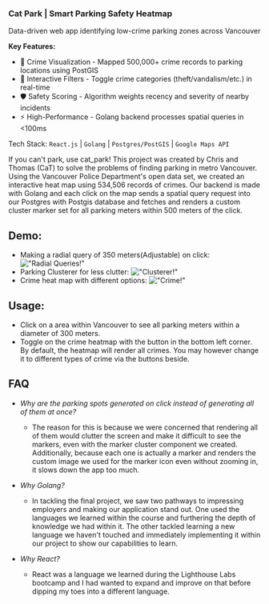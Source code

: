 ### Cat Park | Smart Parking Safety Heatmap

Data-driven web app identifying low-crime parking zones across Vancouver

**Key Features:**  
- 📍 Crime Visualization - Mapped 500,000+ crime records to parking locations using PostGIS
- 🚗 Interactive Filters - Toggle crime categories (theft/vandalism/etc.) in real-time
- 🛡️ Safety Scoring - Algorithm weights recency and severity of nearby incidents
- ⚡ High-Performance - Golang backend processes spatial queries in <100ms

Tech Stack:
`React.js` | `Golang` | `Postgres/PostGIS` | `Google Maps API`

If you can't park, use cat_park! This project was created by Chris and Thomas (CaT) to solve the problems of finding parking in metro Vancouver.         Using the Vancouver Police Department's open data set, we created an
        interactive heat map using 534,506 records of crimes. Our backend is
        made with Golang and each click on the map sends a spatial query request
        into our Postgres with Postgis database and fetches and renders a custom
        cluster marker set for all parking meters within 500 meters of the
        click.

## Demo:

- Making a radial query of 350 meters(Adjustable) on click:
  !["Radial Queries!"](https://github.com/ChrisnNg/cat_park/blob/master/client/public/gifs/RadialQuery.gif?raw=true)
- Parking Clusterer for less clutter:
  !["Clusterer!"](https://github.com/ChrisnNg/cat_park/blob/master/client/public/gifs/ParkingClusterer.gif?raw=true)
- Crime heat map with different options:
  !["Crime!"](https://github.com/ChrisnNg/cat_park/blob/master/client/public/gifs/CrimeHeatMap.gif?raw=true)

## Usage:

- Click on a area within Vancouver to see all parking meters within a diameter of 300 meters.
- Toggle on the crime heatmap with the button in the bottom left corner. By default, the heatmap will render all crimes. You may however change it to different types of crime via the buttons beside.

## FAQ

- <em> Why are the parking spots generated on click instead of generating all of them at once? </em>

  - The reason for this is because we were concerned that rendering all of them would clutter the screen and make it difficult to see the markers, even with the marker cluster component we created. Additionally, because each one is actually a marker and renders the custom image we used for the marker icon even without zooming in, it slows down the app too much.

- <em> Why Golang? </em>

  - In tackling the final project, we saw two pathways to impressing employers and making our application stand out. One used the languages we learned within the course and furthering the depth of knowledge we had within it. The other tackled learning a new language we haven't touched and immediately implementing it within our project to show our capabilities to learn.

- <em> Why React? </em>

  - React was a language we learned during the Lighthouse Labs bootcamp and I had wanted to expand and improve on that before dipping my toes into a different language.
